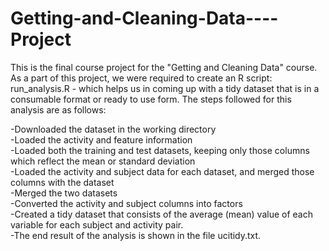 # Getting-and-Cleaning-Data----Project

This is the final course project for the "Getting and Cleaning Data" course. As a part of this project, we were required to create an R script: run_analysis.R - which helps us in coming up with a tidy dataset that is in a consumable format or ready to use form. The steps followed for this analysis are as follows:

-Downloaded the dataset in the working directory </br>
-Loaded the activity and feature information <br />
-Loaded both the training and test datasets, keeping only those columns which reflect the mean or standard deviation<br />
-Loaded the activity and subject data for each dataset, and merged those columns with the dataset<br />
-Merged the two datasets<br />
-Converted the activity and subject columns into factors<br />
-Created a tidy dataset that consists of the average (mean) value of each variable for each subject and activity pair.<br />
-The end result of the analysis is shown in the file ucitidy.txt.<br />
